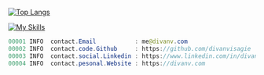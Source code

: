 
[![Top Langs](https://github-readme-stats-git-masterrstaa-rickstaa.vercel.app/api/top-langs/?username=divanvisagie&count_private=true&hide=html,jupyter%20notebook&layout=compact)](https://github.com/anuraghazra/github-readme-stats#top-languages-card)

[![My Skills](https://skillicons.dev/icons?i=rust,go,py,nodejs,scala,java)](https://skillicons.dev)

```java
00001 INFO  contact.Email           : me@divanv.com
00002 INFO  contact.code.Github     : https://github.com/divanvisagie
00003 INFO  contact.social.Linkedin : https://www.linkedin.com/in/divan-visagie
00004 INFO  contact.pesonal.Website : https://divanv.com
```
